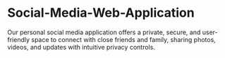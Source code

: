 # Social-Media-Web-Application
 Our personal social media application offers a private, secure, and user-friendly space to connect with close friends and family, sharing photos, videos, and updates with intuitive privacy controls.
